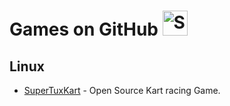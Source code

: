 # Games on GitHub <img src="http://i.imgur.com/Cj4rMrS.gif" height="40" alt="Swimming Octocat" title="Games on GitHub">

## Linux

* [SuperTuxKart](https://git.ams-01.rexum.space/rexum/stk-code) - Open Source Kart racing Game.
